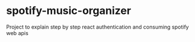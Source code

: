 # spotify-music-organizer
Project to explain step by step react authentication and consuming spotify web apis
